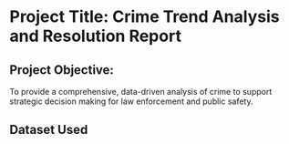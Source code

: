 # Project Title: Crime Trend Analysis and Resolution Report
## Project Objective: 
To provide a comprehensive, data-driven analysis of crime to support strategic decision making for law enforcement and public safety.
## Dataset Used
